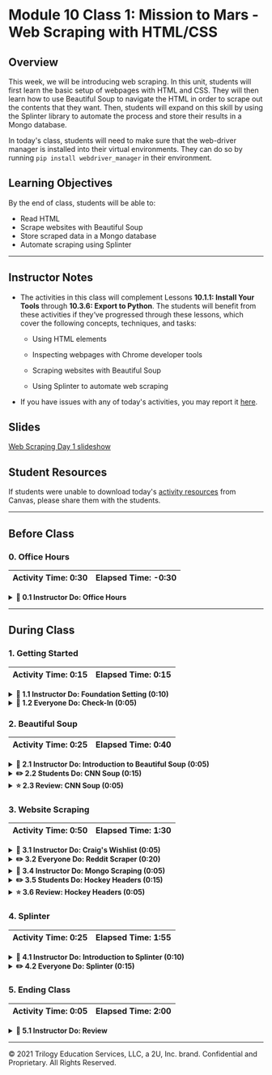 # Module 10 Class 1: Mission to Mars - Web Scraping with HTML/CSS

## Overview

This week, we will be introducing web scraping. In this unit, students will first learn the basic setup of webpages with HTML and CSS. They will then learn how to use Beautiful Soup to navigate the HTML in order to scrape out the contents that they want. Then, students will expand on this skill by using the Splinter library to automate the process and store their results in a Mongo database.

In today's class, students will need to make sure that the web-driver manager is installed into their virtual environments. They can do so by running `pip install webdriver_manager` in their environment.

## Learning Objectives

By the end of class, students will be able to:

* Read HTML
* Scrape websites with Beautiful Soup
* Store scraped data in a Mongo database
* Automate scraping using Splinter

- - -

## Instructor Notes

* The activities in this class will complement Lessons **10.1.1: Install Your Tools** through **10.3.6: Export to Python**.  The students will benefit from these activities if they‘ve progressed through these lessons, which cover the following concepts, techniques, and tasks:

  * Using HTML elements

  * Inspecting webpages with Chrome developer tools

  * Scraping websites with Beautiful Soup

  * Using Splinter to automate web scraping

* If you have issues with any of today's activities, you may report it [here](http://tiny.cc/BootCampFeedback).

## Slides

[Web Scraping Day 1 slideshow](https://docs.google.com/presentation/d/1RIIOaGg2FORoF1H4MbmAYkx2lyNacE_ESFYwl41T4q4/edit#slide=id.gab17893448_0_2766)

## Student Resources

If students were unable to download today's [activity resources](https://2u-data-curriculum-team.s3.amazonaws.com/data-viz-online-lesson-plans/10-Lessons/10-1-Student_Resources.zip) from Canvas, please share them with the students.

- - -

## Before Class

### 0. Office Hours

| Activity Time: 0:30       |  Elapsed Time:     -0:30  |
|---------------------------|---------------------------|

<details>
  <summary><strong> 📣 0.1 Instructor Do: Office Hours</strong></summary>

* Before you begin class, hold office hours. Office hours should be driven by students. Encourage students to take full advantage of office hours by reminding them that this is their time to ask questions and get assistance from instructional staff as they learn new concepts.

* Expect that students may ask for assistance. For example:

  * Further review on a particular subject
  * Debugging assistance
  * Help with computer issues
  * Guidance with a particular tool

</details>

- - -

## During Class

### 1. Getting Started

| Activity Time:       0:15 |  Elapsed Time:      0:15  |
|---------------------------|---------------------------|

<details>
  <summary><strong>📣 1.1 Instructor Do: Foundation Setting (0:10)</strong></summary>

* Welcome students to class.

* Direct students to post individual questions in the Zoom chat to be addressed by your and/or your TAs at the end of class.

* Open the slideshow and use slides 1-9 to walk through the foundation setting with your class.

* **Big Picture:** This is an opportunity to zoom out and see the big picture of where they are in the program. Take a moment to mention some real-world examples illustrating the value of what they're learning this week.

* **Program Pointers:** Talk through some of the key logistical things that will help students stay on track. This is an opportunity to speak to what students may need when they're at this particular point of the program.

* **This Week - Web Scraping:** Talk through the key skills students will be learning this week. Let students know they will be learning about webpage layouts with HTML and CSS, and how to scrape this data using Beautiful Soup and Splinter.

* **This Week's Challenge:** For this week's Challenge, let the students know that they'll be creating a web app that displays images of Mars’ hemispheres, complete with titles. The students will need to obtain this information by scraping a website using Splinter and Beautiful Soup then storing the data inside a Mongo database.

* **Career Connection:** Let students know how they will be using the skills covered this week throughout their careers. It's important for them to know the "why." Give examples of when they may be used in work or when you have used those skills in your workplace.

  * Just a reminder that each week students receive a Career Connection in their course of work that ties to what academic content is being consumed. This Career Connection relates this week's material to a professional setting, encourages students to complete certain career services tasks, and provides technical interviewing questions, where applicable, that the student can work through.
 
  * Explore the [Career Engagement Network](https://careernetwork.2u.com/?utm_medium=Academics&utm_source=boot_camp) for more services and resources you’ll benefit from throughout your boot camp journey. 

* **How to Succeed This Week:** Remind your students that they may have moments of frustration this week as they learn something complex. These moments are great for deepening their knowledge. Use the side material to outline some of the topics that they may find tricky in this module. Consider sharing something about your personal learning journey. It helps students to recognize that everyone starts somewhere and that they are not alone.

* **Today's Objectives:** Now, outline the concepts that will be covered in today's lesson. Remind students that they can find the relevant activity files in the “Getting Ready for Class” page in their course content.

</details>

<details>
  <summary><strong>🎉  1.2 Everyone Do: Check-In (0:05)</strong></summary>

* Ask the class the following questions and call on students for answers:

    * **Q:** How are you feeling about your progress so far?

    * **A:** We are starting to build your skillset. It’s also okay to feel overwhelmed as long as you don’t give up.

    * **Q:** How comfortable do you feel with this topic?

    * **A:** Let's do "fist to five" together. If you are not feeling confident, hold up a fist (0). If you feel very confident, hold up an open hand (5).

</details>



### 2. Beautiful Soup

| Activity Time:       0:25 |  Elapsed Time:      0:40  |
|---------------------------|---------------------------|

<details>
  <summary><strong>📣 2.1 Instructor Do: Introduction to Beautiful Soup (0:05)</strong></summary>

* Let the class know that today will serve as a brief introduction to Python's Beautiful Soup library, an extremely powerful, albeit strangely named, tool for web scraping.

* Open the slideshow and use slides 10-18 to facilitate welcoming the class while covering the following points:

  * Up to this point, the class has been forced to rely on analyzing web APIs and pre-existing data sets. After today, however, students will know how to collect data from web resources that do not offer a full and convenient way to access to their data.

  * Beautiful Soup has to be installed before Python can use it. To do this, simply run `pip install bs4` within the terminal.

* You may use slides 18-25 to accompany this activity.

* For this demonstration, open up [01-Ins_SoupIntro](Activities/01-Ins_SoupIntro/Solved/IntroToSoup.ipynb) within Jupyter Notebook, going through the code within line by line with the class and answering any questions that students may have.

  * The line `from bs4 import BeautifulSoup as bs` is used to import the Beautiful Soup library into the application.

  * In this example, Beautiful Soup will be working with some basic HTML that is stored as a string. Let the class know that this is being used instead of an external HTML file at the moment.

  * A Beautiful Soup object is parsed/created using `bs(html_string, 'html.parser')`, and the object returned is assigned to the `soup` variable.

  * Remind students that the DOM, or Document Object Model, is a tree whose structure is defined by the nesting of tags. Beautiful Soup looks through this tree and then converts it to a specialized object equipped with powerful methods for traversing and searching the HTML for attributes, text, etc.

  * The `type(soup)` method being used confirms that the `soup` object created is indeed a BeautifulSoup object.

  * The `prettify()` method of the Beautiful Soup library is then used to return a formatted version of the object that is easier to read.

    ![HTML String and Parsing](Images/01-IntroSoup_HTMLString.png)

* Now, demonstrate how different parts of the HTML can be extracted using dot notation.

  * Begin by extracting the title element of the HTML document using `soup.title`. This returns the entire HTML element, including the tags themselves.

  * If the developer wants to collect only the text contained within the title element and nothing else, they can simply add `.text` to the end of their call. This will return the string surrounded by whitespace.

  * The text can be further cleaned by adding `.strip()` onto the end of the chain. Now, the text value will be on its own.

    ![Title Element](Images/01-IntroSoup_TitleElement.png)

* Demonstrate to the class how the HTML's body can be collected, referenced, and printed to the screen.

  * Using `soup.body`, Python developers can print out the entire body of an HTML file with each element's tags included. Adding `.text` and `.strip()` to the end of the chain will further parse down the values that are returned.

  * Using the line `soup.body.p.text`, the text for only the first paragraph will be collected. Adding `.strip()` to the end of this chain will remove the whitespace as well.

    ![Collect Paragraph Text](Images/01-IntroSoup_AllParagraphs.png)

  * The `find_all(<ELEMENT>)` method returns a list containing all of the HTML elements of a specific type. As such, every paragraph (`<p>`) element on a page can be collected using `soup.body.find_all('p')`.

  * Index numbers can then be used to access the paragraph elements in a targeted fashion, which allows developers to target more than the first instance of an element.

    ![Target Paragraph](Images/01-IntroSoup_TargetParagraph.png)

* Answer whatever questions students may have before moving on to the next activity.

</details>

<details>
  <summary><strong>✏️ 2.2 Students Do: CNN Soup (0:15)</strong></summary>

* In this activity, students will take their first web-scraping steps by taking an external HTML file, parsing it, and then printing out specific elements to the console.

* Start by opening the [template.html](Acitivities/02-Stu_CNNSoup/Resources/template.html) file in your browser and inspect the page with the DevTools to the show the HTML structure of the top ten headlines. In the inspector show the students the headlines are contained inside `<td></td>` tags and also contain child `<a></a>` tags, which is what will be needed to find in this activity.

* Show the students what their final output will look like.

  ![CNN Soup - Output](Images/02-CNNSoup_Output.png)

* Make sure the students can download and open the [instructions](Activities/02-Stu_CNNSoup/README.md) and the [starter code](Activities/02-Stu_CNNSoup/Unsolved/Stu_CNN-Unsolved.ipynb) for this activity.

* Answer any questions before breaking the students out into groups.

* Divide students into groups of 3-5. They should work on the solution by themselves, but they can talk to others in their group to get tips.

* Let students know that they may be asked to share and walk through their work at the end of the activity.

</details>

<details>
  <summary><strong>⭐ 2.3 Review: CNN Soup (0:05)</strong></summary>

* Once time is up, ask for a volunteer to walk through their solution.

* To encourage participation, you can open the [starter code](Activities/02-Stu_CNNSoup/Unsolved/Stu_CNN-Unsolved.ipynb) and ask students to start scraping the HTML file.

* If there are no volunteers, open up [Stu_CNN.ipynb](Activities/02-Stu_CNNSoup/Solved/Stu_CNN.ipynb) within Jupyter Notebook and go through the code line by line with the class, answering any questions students may have and hitting upon the following points:

  * Start by creating the Beautiful Soup object.

  ```python
  # Create a Beautiful Soup object
  soup = bs(html, 'lxml')
  ```

  * Finding the `title` of the document is simple: use `soup.title.text` and the HTML file's title element will be collected.

  * To print all the paragraphs, `soup.find_all('p')` can be used before looping over the results to print their text to the console.

    ![Title and Paragraphs](Images/02-CNNSoup_TitleAndPara.png)

  * The final part is trickier. First review the HTML structure of the headline list in the DOM using the element inspector in DevTools. Then describe how to drill through the DOM:

    * Users should initially find all `td` elements in the HTML document and then, as they loop over them, select only cells that contain a child `anchor` element.

  * Note the use of short-circuit logic to check if `td.a` and `td.a.text` exist. The element must pass these two tests in order for its contents to be added to the headlines list.

  * Finally, since other headlines later in the page may have been caught by our code, we only loop through the first 10 to ensure we're only displaying what we targeted:

    ![Top Ten Headlines](Images/02-CNNSoup_Headlines.png)

* Send out the [Stu_CNN.ipynb](Activities/02-Stu_CNNSoup/Solved/Stu_CNN.ipynb) notebook for students to review later.

* Answer any questions before moving on to the next activity.

</details>



### 3. Website Scraping

| Activity Time:       0:50 |  Elapsed Time:      1:30  |
|---------------------------|---------------------------|

<details>
  <summary><strong>📣 3.1 Instructor Do: Craig's Wishlist (0:05)</strong></summary>

* Open the slide show and use slides 29-32 to present this unit to the class.

* Explain to the class that so far they have only parsed HTML strings with Beautiful Soup. Now it is time to scrape a live website! The first site we will scrape is `craigslist.com` to find the perfect gift for a friend.

  * The goal will be to scrape the results for an item, such as a guitar, on Craigslist and return each relevant listing's title, price, and URL.

* You may use slides 32-37 to accompany this activity.

* Next, open up [Ins_Craigslist.ipynb](Activities/03-Ins_Craigslist/Solved/Ins_Craigslist.ipynb) and go through the code with the class, answering whatever questions students may have.

  * Explain how the `requests` module is used to obtain the HTML object. Beautiful Soup then parses the returned object and converts it for further use.

  ```python
  # Dependencies
  from bs4 import BeautifulSoup
  import requests

  # URL of page to be scraped
  url = 'https://newjersey.craigslist.org/search/sss?sort=rel&query=guitar'

  # Retrieve page with the requests module
  response = requests.get(url)

  # Create BeautifulSoup object; parse with 'html.parser'
  soup = BeautifulSoup(response.text, 'html.parser')
  ```

  * The Beautiful Soup object is then pretty-printed to the console for analysis. This allows the developer to search through the source code and find elements that they wish to grab.

  * Another method of examining the HTML is to navigate to the webpage itself and open up its source within the inspector.

  * Through analysis of the HTML code, we  find that the desired data is stored within the HTML as a list item whose class is "result-row". The title of the item also takes the form of an anchor element whose class is "result-title".

    ![Source HTML](Images/03-Craigslist_Source.png)

  * The listing price can also be found within a `span` element whose class is `result-price`.

  * To retrieve the contents of these elements, a `find_all('li', class_='result-row')` method can be called on the `soup` object.

  * Print out all of the `results`, and a Python list of all the Craigslist listings from the query will be printed to the console.

    ![Craigslist Results](Images/03-Craigslist_Results.png)

  * By iterating through the listings, we can then pull specific information from the Beautiful Soup object.

  * Each listing's title can be gathered using `result.find('a', class_='result-title")`, their prices can be collected with `result.a.span.text`.

  * Point out that an elements attributes are accessed suing square-bracket notation. Then show that links can be retrieved by accessing the "href" attribute of each listing using `result.a["href"]`.

  ```python
  # results are returned as an iterable list
  results = soup.find_all('li', class_="result-row")

  # Loop through returned results
  for result in results:
      # Error handling
      try:
          # Identify and return title of listing
          title = result.find('a', class_="result-title").text
          # Identify and return price of listing
          price = result.a.span.text
          # Identify and return link to listing
          link = result.a['href']

          # Print results only if title, price, and link are available
          if (title and price and link):
              print('-------------')
              print(title)
              print(price)
              print(link)
      except AttributeError as e:
          print(e)
  ```

* Displaying the results being collected is as simple as printing the data to the console as they are collected.

* Answer whatever questions the class may have before moving on to the next activity.

</details>

<details>
  <summary><strong>✏️ 3.2 Everyone Do: Reddit Scraper (0:20)</strong></summary>

* In this activity, students will scrape the Python Reddit for potentially interesting content. They will also have to filter for threads with 20 or more comments in them.

* Display what the final output of the activity to the students.

  ![Reddit Scrape - Output](Images/04-RedditScrape_Output.png)

* The students will work independently for the first 10-15 minutes before participating in student-led live coding.

* Make sure the students can download and open the [instructions](Activities/04-Evr_RedditScrape/README.md) and the [starter code](Activities/04-Evr_RedditScrape/Unsolved/Stu_Reddit_Scraper.ipynb) for this activity.

* Before beginning, open up the [Programmer-Humor.html](Activities/04-Evr_RedditScrape/Solved/Programmer-Humor.html) in Chrome inspector and spend a minute or so parsing the information needed for this scraping activity. Explain:

  * Even though there is no CSS file attached to create the layout, the class names are still included in the HTML.

  * We can still search for class tags in the HTML file.

* Let the students work on their solution in the main classroom for 10 minutes, then open the [starter code](Activities/04-Evr_RedditScrape/Unsolved/Stu_Reddit_Scraper.ipynb) and ask for a volunteer to find class 'top-matter'.

    ```python
    results = soup.find_all('div', class_='top-matter')
    ```

* Then, ask for a volunteer to loop through the results to retrieve the thread title and access its contents.

  ```python
  # Retrieve the thread title
  title = result.find('p', class_='title')


  # Access the thread's text content
  title_text = title.a.text
  ```

* Repeat the process of asking for a volunteer to complete the try-except block.

  ```python
  try:
      # Access the thread with CSS selectors
      thread = result.find('li', class_='first')

      # The number of comments made in the thread
      comments = thread.text.lstrip()

      # Parse string, e.g. '47 comments' for possible numeric manipulation
      comments_num = int(comments.split()[0])

      # Access the href attribute with bracket notation
      link = thread.a['href']

      # Run if the thread has 20 or more comments
      if (comments_num >=20 ):
          print('\n-----------------\n')
          print(title_text)
          print('Comments:', comments_num)
          print(link)
  except AttributeError as e:
      print(e)
  ```

* Send the students the [reddit scrape solution file](Activities/04-Evr_RedditScrape/Solved/Stu_Reddit_Scraper.ipynb) for review later.

* Answer any questions before moving on.
</details>


<details>
  <summary><strong>📣 3.4 Instructor Do: Mongo Scraping (0:05)</strong></summary>

* You may use slides 42-46 to accompany the beginning of this next activity.

* Open up [Ins_MongoScraping.ipynb](Activities/05-Ins_MongoScraping/Solved/Ins_MongoScraping.ipynb) and use these examples to show how to translate the results of a web scraper to a MongoDB database. Be sure to cover the following points:

  * The application starts out by importing the relevant dependencies, initializing Pymongo, and defining the MongoDB database and collection.

  * Explain that, instead of `html.parser`, the `lxml` parser is being used. Send out [this link](https://www.crummy.com/software/BeautifulSoup/bs4/doc/#installing-a-parser), which provides a table with information on the various parsers available to Beautiful Soup. Explain that some parsers are more flexible with parsing HTML than others.

  * Students may need to install the `lxml` module with `pip install lxml` from their console in order for this parser to function.

    ![Importing Libraries](Images/05-MongoScraping_Import.png)

  * Much of the code is similar to the earlier example from Craigslist. Explain that as the application loops through the results of the `soup` object, it is simply gathering the information into a dictionary and then posting it to the MongoDB database.

    ![Scrape and Export to Mongo](Images/05-MongoScraping_TranslateAndExport.png)

  * After the application has pushed all the scraped data into the MongoDB database, this can be verified by querying the database and printing out all the results to the console.

    ![Querying and Printing](Images/05-MongoScraping_Querying.png)

  * Alternatively, the user could also query the database from the console ... if they really wanted to.

    ![Query From Console](Images/05-MongoScraping_Console.png)

* Run through the code one more time with the class, having students explain the function of each code block to the best of their ability.

* Answer whatever questions students may have before moving onto the next activity.

</details>

<details>
  <summary><strong>✏️ 3.5 Students Do: Hockey Headers (0:15)</strong></summary>

* In this activity, students will scrape the news page of the NHL website for articles and then post the title/header of each article to MongoDB.

* Make sure the students can download and open the [instructions](Activities/06-Stu_HockeyHeaders/README.md) and the [starter code](Activities/06-Stu_HockeyHeaders/Unsolved/Stu_Hockey.ipynb) for this activity.

* Display what the final output of the activity to the students.

  ![Hockey Headers](Images/06-HockeyHead_Output.png)

* Answer any questions before breaking the students out into groups.

* Divide students into groups of 3-5. They should work on the solution by themselves, but they can talk to others in their group to get tips.

* Let students know that they may be asked to share and walk through their work at the end of the activity.

</details>

<details>
  <summary><strong>⭐ 3.6 Review: Hockey Headers (0:05)</strong></summary>

* Once time is up, ask for a volunteer to walk through their solution.

* To encourage participation, you can open the [starter code](Activities/06-Stu_HockeyHeaders/Unsolved/Stu_Hockey.ipynb) and ask students to set up the Mongo database and start scraping the website.

* If there are no volunteers, open up [Stu_Hockey.ipynb](Activities/06-Stu_HockeyHeaders/Solved/Stu_Hockey.ipynb) within Jupyter Notebook and go through the code line by line with the class, answering any questions students may have and hitting upon the following points:

  * The main focus of this activity is for students to post scraped data into MongoDB. Start by initializing PyMongo to work with MongoDB, then define the database and collection.

  ```python
  # Initialize PyMongo to work with MongoDBs
  conn = 'mongodb://localhost:27017'
  client = pymongo.MongoClient(conn)

  # Define database and collection
  db = client.nhl_db
  collection = db.articles
  ```

  * Set the URL, then use the requests module and Beautiful Soup to retrieve the information from the page.

  ```python
  # URL of page to be scraped
  url = 'https://www.nhl.com/news'

  # Retrieve page with the requests module
  response = requests.get(url)
  # Create BeautifulSoup object; parse with 'html.parser'
  soup = BeautifulSoup(response.text, 'html.parser')
  ```

  * Loop over the results to get the date.

  ```python
  # loop over results to get article data
  for result in results:
      # scrape the article header
      header = result.find('h1', class_='article-item__headline').text

      # scrape the article subheader
      subheader = result.find('h2', class_='article-item__subheader').text

      # scrape the datetime
      datetime = result.find('span', class_='article-item__date')['data-date']

      # get only the date from the datetime
      date = datetime.split('T')[0]
  ```

  * Create a dictionary and insert it into MongoDB.

  ```python
      # Dictionary to be inserted into MongoDB
      post = {
          'header': header,
          'subheader': subheader,
          'date': date,
      }

      # Insert dictionary into MongoDB as a document
      collection.insert_one(post)
  ```

  * Finally, display the records from the MongoDB database.

  ```python
  # Display the MongoDB records created above
  articles = db.articles.find()
  for article in articles:
      print(article)
  ```

* Answer any question before moving on to the next activity.

</details>



### 4. Splinter

| Activity Time:       0:25 |  Elapsed Time:      1:55  |
|---------------------------|---------------------------|

<details>
  <summary><strong>📣 4.1 Instructor Do: Introduction to Splinter (0:10)</strong></summary>

* Open the slide show and use slides 50-55 to present this unit to the class.

* **Important:** Have students install the web-driver manager into their virtual environments.

  ```bash
  pip install webdriver_manager
  ```

* Up to this point, students have used Beautiful Soup to scrape one static page at a time.

  * Point out that, often, developers can only access interesting parts of a website after engaging in some kind of interaction with it.

  * Point out that, typically, these interactions are pretty easy to automate: logging in, filling out and submitting forms, etc.

  * Explain that when the data is "buried" behind such dynamic interactions, a web driver can be used to write scripts for the browser!

  * Explain that this allows developers to simulate user interactions programmatically and scrape multiple pages along the way.

* Go to [http://quotes.toscrape.com/](http://quotes.toscrape.com/), a sample page to practice web scraping. At the bottom is a “Next” button. Explain that the application we are using will use Splinter to click these buttons and scrape each page.

    ![Splinter In Control](Images/07-Splinter_Automatic.png)

* You can use slides 56-59 to accompany this activity.

* Open up [Ins_Splinter.ipynb](Activities/07-Ins_Splinter/Solved/Ins_Splinter.ipynb) and explain that Splinter is a Python module that automates browser actions such as visiting a URL, filling fields, and clicking buttons. It can be a very useful tool in the web scraper's arsenal!

  * From the notebook, run the code, then show the results to the class.

    ![Images/splinter2.png](Images/07-Splinter_Console.png)

  * Each quote on a page is displayed along with its page number.

* Walk through the code with the class, explaining the application line by line.

  * As usual, the application starts by importing all of the dependencies needed.

  * The web-driver manager imports `ChromeDriverManager`, which is set up and used to create an instance of a Splinter browser. `False` is passed for the `headless` option, which means that the browser's actions will be displayed in a Chrome window so that the process can be seen.

  ```python
  executable_path = {'executable_path': ChromeDriverManager().install()}
  browser = Browser('chrome', **executable_path, headless=False)
  ```

  * The specified URL is then accessed and visited.

  ```python
  url = 'http://quotes.toscrape.com/'
  browser.visit(url)
  ```

  * Explain that for each page, developers will need to parse and display that site's contents, i.e. quotes. The browser then needs to click the “Next” button to proceed onto the next page to collect the next collection of quotes.

  * Open the Chrome inspector to identify the element that the application will need to click.

    ![Next Page](Images/07-Splinter_NextButton.png)

  * Navigate to [Splinter's documentation](https://splinter.readthedocs.io/en/latest/elements-in-the-page.html) and inform the class that Splinter offers various ways of interacting with the page, including clicking an element by its text.

  * The next part is a `for` loop with five iterations that uses Beautiful Soup to parse the page by collecting all the quotes in that location.

  * Additionally, after printing all the quotes on a page, the application clicks on the “Next” button with Splinter's `links.find_by_partial_text()` method and then chains the `.click()` method to click on the “Next” button.

  ```python
  for x in range(1, 6):

      html = browser.html
      soup = BeautifulSoup(html, 'html.parser')

      quotes = soup.find_all('span', class_='text')

      for quote in quotes:
          print('page:', x, '-------------')
          print(quote.text)

      browser.links.find_by_partial_text('Next').click()
  ```

  * Finally, explain that there are 10 total pages on this practice website, but that this application arbitrarily chose 5 as the number of pages to cycle through.

* Answer any questions that students may have before moving on to the next activity.

</details>

<details>
  <summary><strong>✏️ 4.2 Everyone Do: Splinter (0:15)</strong></summary>

* In this exercise, students are asked to use Splinter to do more scraping of the quotes website.

* The students will work independently for the first 5 minutes before participating in student-led live coding.

* Make sure the students can download and open the [instructions](Activities/08-Evr_Splinter/README.md) and the [starter file](Activities/08-Evr_Splinter/Unsolved/Stu_Splinter.ipynb) for this activity from the AWS link.

* Let the students work on their solution in the main classroom for 5 minutes, then open the [starter file](Activities/08-Evr_Splinter/Unsolved/Stu_Splinter.ipynb) and ask for volunteers to help you code the setup.

  ```python
  # HTML object
  html = browser.html
  # Parse HTML with Beautiful Soup
  soup = BeautifulSoup(html, 'html.parser')
  # Retrieve all elements that contain book information
  articles = soup.find_all('article', class_='product_pod')
  ```

* Next, have a volunteer help you code how to iterate through each book.

  ```python
  # Iterate through each book
  for article in articles:
      # Use Beautiful Soup's find() method to navigate and retrieve attributes
      h3 = article.find('h3')
      link = h3.find('a')
      href = link['href']
      title = link['title']
      print('-----------')
      print(title)
      print('http://books.toscrape.com/' + href)
  ```

* Finally, have a volunteer help you code how to click on the “Next” button on each page.

  ```python
  # Click the 'Next' button on each page
  try:
      browser.links.find_by_partial_text('next').click()

  except:
      print("Scraping Complete")
  ```

* Send out the [solution file](Activities/08-Evr_Splinter/Solved/Stu_Splinter.ipynb) so they can review later.

* Answer any questions before ending class.

</details>



### 5. Ending Class

| Activity Time:       0:05 |  Elapsed Time:      2:00  |
|---------------------------|---------------------------|

<details>
  <summary><strong>📣  5.1 Instructor Do: Review </strong></summary>

* Before ending class, review the skills that were covered today and mention where these skills are taught in the module.
  * Using HTML elements was covered in **Lesson 10.1.1**.
  * Using Chrome developer tools was covered in **Lesson 10.2.2**.
  * Scraping with Splinter and Beautiful Soup was covered in **Lesson 10.3.1** and **Lesson 10.3.2**.
  * Storing data in MongoDB was covered in **Lesson 10.4.1**.

* Answer any questions the students may have.

* Finally, encourage your class to begin the Challenge as soon as possible, if they haven’t already, and to use the Learning Assistants channel and prescheduled Office Hours with their instructional team for help as they progress through their work. If they feel like they need context to understand documentation or instructions throughout the week, this is where they can get it.

</details>



---

© 2021 Trilogy Education Services, LLC, a 2U, Inc. brand.  Confidential and Proprietary.  All Rights Reserved.
